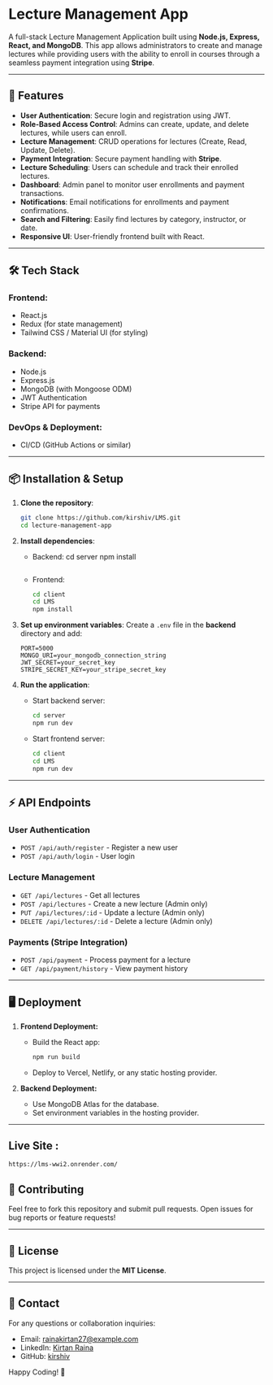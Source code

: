 # Lecture Management App

A full-stack Lecture Management Application built using **Node.js, Express, React, and MongoDB**. This app allows administrators to create and manage lectures while providing users with the ability to enroll in courses through a seamless payment integration using **Stripe**.

---

## 🚀 Features

- **User Authentication**: Secure login and registration using JWT.
- **Role-Based Access Control**: Admins can create, update, and delete lectures, while users can enroll.
- **Lecture Management**: CRUD operations for lectures (Create, Read, Update, Delete).
- **Payment Integration**: Secure payment handling with **Stripe**.
- **Lecture Scheduling**: Users can schedule and track their enrolled lectures.
- **Dashboard**: Admin panel to monitor user enrollments and payment transactions.
- **Notifications**: Email notifications for enrollments and payment confirmations.
- **Search and Filtering**: Easily find lectures by category, instructor, or date.
- **Responsive UI**: User-friendly frontend built with React.

---

## 🛠️ Tech Stack

### Frontend:

- React.js
- Redux (for state management)
- Tailwind CSS / Material UI (for styling)

### Backend:

- Node.js
- Express.js
- MongoDB (with Mongoose ODM)
- JWT Authentication
- Stripe API for payments

### DevOps & Deployment:
 
- CI/CD (GitHub Actions or similar)

---

## 📦 Installation & Setup

1. **Clone the repository**:

   ```sh
   git clone https://github.com/kirshiv/LMS.git
   cd lecture-management-app
   ```

2. **Install dependencies**:

   - Backend:
     cd server
     npm install
     ```
   - Frontend:
     ```sh
     cd client
     cd LMS
     npm install
     ```

3. **Set up environment variables**: Create a `.env` file in the **backend** directory and add:

   ```env
   PORT=5000
   MONGO_URI=your_mongodb_connection_string
   JWT_SECRET=your_secret_key
   STRIPE_SECRET_KEY=your_stripe_secret_key
   ```

4. **Run the application**:

   - Start backend server:
     ```sh
     cd server
     npm run dev
     ```
   - Start frontend server:
     ```sh
     cd client
     cd LMS
     npm run dev
     ```

---

## ⚡ API Endpoints

### **User Authentication**

- `POST /api/auth/register` - Register a new user
- `POST /api/auth/login` - User login

### **Lecture Management**

- `GET /api/lectures` - Get all lectures
- `POST /api/lectures` - Create a new lecture (Admin only)
- `PUT /api/lectures/:id` - Update a lecture (Admin only)
- `DELETE /api/lectures/:id` - Delete a lecture (Admin only)

### **Payments (Stripe Integration)**

- `POST /api/payment` - Process payment for a lecture
- `GET /api/payment/history` - View payment history

---

## 🖥️ Deployment

1. **Frontend Deployment:**

   - Build the React app:
     ```sh
     npm run build
     ```
   - Deploy to Vercel, Netlify, or any static hosting provider.

2. **Backend Deployment:**

   - Use MongoDB Atlas for the database.
   - Set environment variables in the hosting provider.

---
## Live Site :
    https://lms-wwi2.onrender.com/
## 🤝 Contributing

Feel free to fork this repository and submit pull requests. Open issues for bug reports or feature requests!

---

## 📜 License

This project is licensed under the **MIT License**.

---

## 💬 Contact

For any questions or collaboration inquiries:

- Email: [rainakirtan27@example.com](rainakirtan27@example.com)
- LinkedIn: [Kirtan Raina](https://linkedin.com/in/kirtanraina)
- GitHub: [kirshiv](https://github.com/kirshiv)

Happy Coding! 🚀

